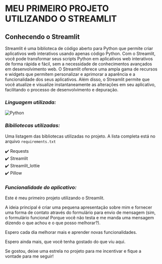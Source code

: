 ﻿
# **MEU PRIMEIRO PROJETO UTILIZANDO O STREAMLIT**

## Conhecendo o Streamlit

Streamlit é uma biblioteca de código aberto para Python que permite criar aplicativos web interativos usando apenas código Python. Com o Streamlit, você pode transformar seus scripts Python em aplicativos web interativos de forma rápida e fácil, sem a necessidade de conhecimentos avançados em desenvolvimento web. O Streamlit oferece uma ampla gama de recursos e widgets que permitem personalizar e aprimorar a aparência e a funcionalidade dos seus aplicativos. Além disso, o Streamlit permite que você atualize e visualize instantaneamente as alterações em seu aplicativo, facilitando o processo de desenvolvimento e depuração.

### *Linguagem utilizada:*

![Python](https://img.shields.io/badge/Python-14354C?style=for-the-badge&logo=python&logoColor=white) <br />


### *Bibiliotecas utilizadas:*

Uma listagem das bibliotecas utilizadas no projeto.
A lista completa está no arquivo <code>requirements.txt</code>

✔️ Requests <br>
✔️ Streamlit <br>
✔️ Streamlit_lottie <br>
✔️ Pillow

### *Funcionalidade do aplicativo:*

<p> Este é meu primeiro projeto utilizando o Streamlit.
</p>
<p>
A ideia principal é criar uma pequena apresentação sobre mim e fornecer uma forma de contato através do formulário para envio de mensagem (sim, o formulário funciona! Porque você não testa e me manda uma mensagem dizendo o que achou e o que posso melhorar?).
</p>
<p>
Espero cada dia melhorar mais e aprender novas funcionalidades.</p>
<p>Espero ainda mais, que você tenha gostado do que viu aqui.</p>
<p>
Se gostou, deixe uma estrela no projeto para me incentivar e fique a vontade para me seguir!
</p>  